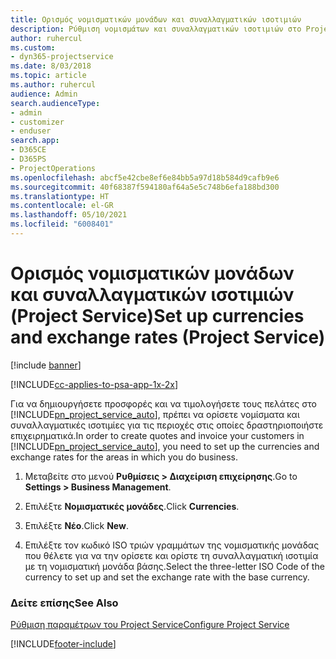 ```yaml
---
title: Ορισμός νομισματικών μονάδων και συναλλαγματικών ισοτιμιών
description: Ρύθμιση νομισμάτων και συναλλαγματικών ισοτιμιών στο Project Service
author: ruhercul
ms.custom:
- dyn365-projectservice
ms.date: 8/03/2018
ms.topic: article
ms.author: ruhercul
audience: Admin
search.audienceType:
- admin
- customizer
- enduser
search.app:
- D365CE
- D365PS
- ProjectOperations
ms.openlocfilehash: abcf5e42cbe8ef6e84bb5a97d18b584d9cafb9e6
ms.sourcegitcommit: 40f68387f594180af64a5e5c748b6efa188bd300
ms.translationtype: HT
ms.contentlocale: el-GR
ms.lasthandoff: 05/10/2021
ms.locfileid: "6008401"
---
```

# <a name="set-up-currencies-and-exchange-rates-project-service"></a><span data-ttu-id="5aea6-103">Ορισμός νομισματικών μονάδων και συναλλαγματικών ισοτιμιών (Project Service)</span><span class="sxs-lookup"><span data-stu-id="5aea6-103">Set up currencies and exchange rates (Project Service)</span></span>

[!include [banner](../includes/psa-now-project-operations.md)]

[!INCLUDE[cc-applies-to-psa-app-1x-2x](../includes/cc-applies-to-psa-app-1x-2x.md)]

<span data-ttu-id="5aea6-104">Για να δημιουργήσετε προσφορές και να τιμολογήσετε τους πελάτες στο [!INCLUDE[pn_project_service_auto](../includes/pn-project-service-auto.md)], πρέπει να ορίσετε νομίσματα και συναλλαγματικές ισοτιμίες για τις περιοχές στις οποίες δραστηριοποιήστε επιχειρηματικά.</span><span class="sxs-lookup"><span data-stu-id="5aea6-104">In order to create quotes and invoice your customers in [!INCLUDE[pn_project_service_auto](../includes/pn-project-service-auto.md)], you need to set up the currencies and exchange rates for the areas in which you do business.</span></span>  
  
1.  <span data-ttu-id="5aea6-105">Μεταβείτε στο μενού **Ρυθμίσεις > Διαχείριση επιχείρησης**.</span><span class="sxs-lookup"><span data-stu-id="5aea6-105">Go to **Settings > Business Management**.</span></span>  
  
2.  <span data-ttu-id="5aea6-106">Επιλέξτε **Νομισματικές μονάδες**.</span><span class="sxs-lookup"><span data-stu-id="5aea6-106">Click **Currencies**.</span></span>  
  
3.  <span data-ttu-id="5aea6-107">Επιλέξτε **Νέο**.</span><span class="sxs-lookup"><span data-stu-id="5aea6-107">Click **New**.</span></span>  
  
4.  <span data-ttu-id="5aea6-108">Επιλέξτε τον κωδικό ISO τριών γραμμάτων της νομισματικής μονάδας που θέλετε για να την ορίσετε και ορίστε τη συναλλαγματική ισοτιμία με τη νομισματική μονάδα βάσης.</span><span class="sxs-lookup"><span data-stu-id="5aea6-108">Select the three-letter ISO Code of the currency to set up and set the exchange rate with the base currency.</span></span>  
  
### <a name="see-also"></a><span data-ttu-id="5aea6-109">Δείτε επίσης</span><span class="sxs-lookup"><span data-stu-id="5aea6-109">See Also</span></span>  
 [<span data-ttu-id="5aea6-110">Ρύθμιση παραμέτρων του Project Service</span><span class="sxs-lookup"><span data-stu-id="5aea6-110">Configure Project Service</span></span>](../psa/configure.md)


[!INCLUDE[footer-include](../includes/footer-banner.md)]